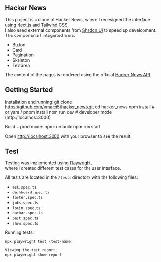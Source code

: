 ## Hacker News
This project is a clone of Hacker News, where I redesigned the interface using [Next.js](https://nextjs.org/) and [Tailwind CSS](https://tailwindcss.com/).  
I also used external components from [Shadcn UI](https://ui.shadcn.com/) to speed up development.  
The components I integrated were:

- Button  
- Card  
- Pagination  
- Skeleton  
- Textarea  

The content of the pages is rendered using the official [Hacker News API](https://github.com/HackerNews/API).

## Getting Started
Installation and running:
git clone https://github.com/vmarci5/hacker_news.git
cd hacker_news
npm install    # or yarn / pnpm install
npm run dev    # developer mode (http://localhost:3000)

Build + prod mode:
npm run build
npm run start

Open [http://localhost:3000](http://localhost:3000) with your browser to see the result.

## Test
Testing was implemented using [Playwright](https://playwright.dev/),  
where I created different test cases for the user interface.

All tests are located in the `/tests` directory with the following files:

- `ask.spec.ts`  
- `dashboard.spec.ts`  
- `footer.spec.ts`  
- `jobs.spec.ts`  
- `login.spec.ts`  
- `navbar.spec.ts`  
- `past.spec.ts`  
- `show.spec.ts`  

Running tests:
```bash
npx playwright test <test-name>

Viewing the test report:
npx playwright show-report



